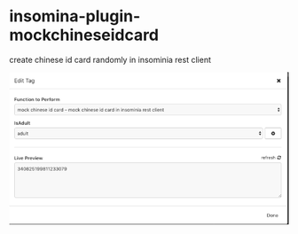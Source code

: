 # insomina-plugin-mockchineseidcard

create chinese id card randomly in insominia rest client

![readme_sepc](https://github.com/camiler/insomnia-plugin-mockchineseidcard/blob/master/img/readme_spec.png)
